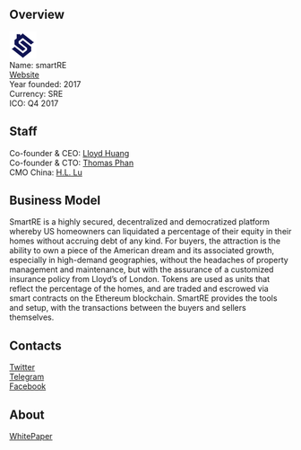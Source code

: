 ## Overview
![logo](../projects/logo/smartre.png)  
Name: smartRE  
[Website](https://www.smartre.io/)  
Year founded: 2017  
Currency: SRE  
ICO: Q4 2017
## Staff
Co-founder & CEO: [Lloyd Huang](../people/lloyd_huang.md)  
Co-founder & CTO: [Thomas Phan](../people/thomas_phan.md)  
CMO China: [H.L. Lu](../people/h.l._lu.md)  
## Business Model
SmartRE is a highly secured, decentralized and democratized platform
whereby US homeowners can liquidated a percentage of their equity in their
homes without accruing debt of any kind. For buyers, the attraction is the ability
to own a piece of the American dream and its associated growth, especially in
high-demand geographies, without the headaches of property management and
maintenance, but with the assurance of a customized insurance policy from
Lloyd’s of London. Tokens are used as units that reflect the percentage of the
homes, and are traded and escrowed via smart contracts on the Ethereum
blockchain. SmartRE provides the tools and setup, with the transactions between
the buyers and sellers themselves.  
## Contacts  
[Twitter](https://twitter.com/SmartRE_Info)    
[Telegram](https://t.me/joinchat/CIrwoURAcSeIiOmwTs8eIw)   
[Facebook](https://www.facebook.com/SmartRe-275679492909956)
## About  
[WhitePaper](https://www.amazon.com/clouddrive/share/PSAC2LYWmyrqGDK6WcvHG2jZ1sjRjdNa9YtohHEA6DJ/kGHW-3d_RI29D8N5lUD_0Q?_encoding=UTF8&*Version*=1&*entries*=0&mgh=1)  
